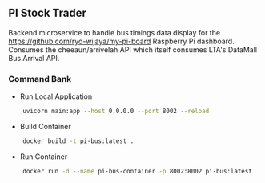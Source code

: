 ## PI Stock Trader

Backend microservice to handle bus timings data display for the https://github.com/ryo-wijaya/my-pi-board Raspberry Pi dashboard. Consumes the cheeaun/arrivelah API which itself consumes LTA's DataMall Bus Arrival API.

### Command Bank

- Run Local Application

```bash
    uvicorn main:app --host 0.0.0.0 --port 8002 --reload
```

- Build Container

```bash
    docker build -t pi-bus:latest .
```

- Run Container

```bash
    docker run -d --name pi-bus-container -p 8002:8002 pi-bus:latest
```
